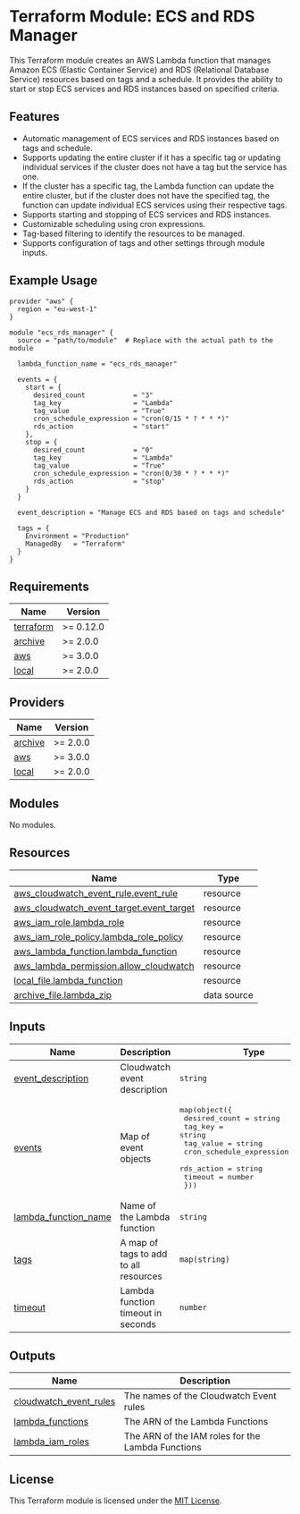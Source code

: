 # Terraform Module: ECS and RDS Manager

This Terraform module creates an AWS Lambda function that manages Amazon ECS (Elastic Container Service) and RDS (Relational Database Service) resources based on tags and a schedule. It provides the ability to start or stop ECS services and RDS instances based on specified criteria.

## Features

- Automatic management of ECS services and RDS instances based on tags and schedule.
- Supports updating the entire cluster if it has a specific tag or updating individual services if the cluster does not have a tag but the service has one.
- If the cluster has a specific tag, the Lambda function can update the entire cluster, but if the cluster does not have the specified tag, the function can update individual ECS services using their respective tags.
- Supports starting and stopping of ECS services and RDS instances.
- Customizable scheduling using cron expressions.
- Tag-based filtering to identify the resources to be managed.
- Supports configuration of tags and other settings through module inputs.

## Example Usage

```hcl
provider "aws" {
  region = "eu-west-1"
}

module "ecs_rds_manager" {
  source = "path/to/module"  # Replace with the actual path to the module

  lambda_function_name = "ecs_rds_manager"

  events = {
    start = {
      desired_count            = "3"
      tag_key                  = "Lambda"
      tag_value                = "True"
      cron_schedule_expression = "cron(0/15 * ? * * *)"
      rds_action               = "start"
    },
    stop = {
      desired_count            = "0"
      tag_key                  = "Lambda"
      tag_value                = "True"
      cron_schedule_expression = "cron(0/30 * ? * * *)"
      rds_action               = "stop"
    }
  }

  event_description = "Manage ECS and RDS based on tags and schedule"

  tags = {
    Environment = "Production"
    ManagedBy   = "Terraform"
  }
}
```

## Requirements

| Name | Version |
|------|---------|
| <a name="requirement_terraform"></a> [terraform](#requirement\_terraform) | >= 0.12.0 |
| <a name="requirement_archive"></a> [archive](#requirement\_archive) | >= 2.0.0 |
| <a name="requirement_aws"></a> [aws](#requirement\_aws) | >= 3.0.0 |
| <a name="requirement_local"></a> [local](#requirement\_local) | >= 2.0.0 |

## Providers

| Name | Version |
|------|---------|
| <a name="provider_archive"></a> [archive](#provider\_archive) | >= 2.0.0 |
| <a name="provider_aws"></a> [aws](#provider\_aws) | >= 3.0.0 |
| <a name="provider_local"></a> [local](#provider\_local) | >= 2.0.0 |

## Modules

No modules.

## Resources

| Name | Type |
|------|------|
| [aws_cloudwatch_event_rule.event_rule](https://registry.terraform.io/providers/hashicorp/aws/latest/docs/resources/cloudwatch_event_rule) | resource |
| [aws_cloudwatch_event_target.event_target](https://registry.terraform.io/providers/hashicorp/aws/latest/docs/resources/cloudwatch_event_target) | resource |
| [aws_iam_role.lambda_role](https://registry.terraform.io/providers/hashicorp/aws/latest/docs/resources/iam_role) | resource |
| [aws_iam_role_policy.lambda_role_policy](https://registry.terraform.io/providers/hashicorp/aws/latest/docs/resources/iam_role_policy) | resource |
| [aws_lambda_function.lambda_function](https://registry.terraform.io/providers/hashicorp/aws/latest/docs/resources/lambda_function) | resource |
| [aws_lambda_permission.allow_cloudwatch](https://registry.terraform.io/providers/hashicorp/aws/latest/docs/resources/lambda_permission) | resource |
| [local_file.lambda_function](https://registry.terraform.io/providers/hashicorp/local/latest/docs/resources/file) | resource |
| [archive_file.lambda_zip](https://registry.terraform.io/providers/hashicorp/archive/latest/docs/data-sources/file) | data source |

## Inputs

| Name | Description | Type | Default | Required |
|------|-------------|------|---------|:--------:|
| <a name="input_event_description"></a> [event\_description](#input\_event\_description) | Cloudwatch event description | `string` | `null` | no |
| <a name="input_events"></a> [events](#input\_events) | Map of event objects | <pre>map(object({<br>    desired_count            = string<br>    tag_key                  = string<br>    tag_value                = string<br>    cron_schedule_expression = string<br>    rds_action               = string<br>    timeout                  = number<br>  }))</pre> | `{}` | yes |
| <a name="input_lambda_function_name"></a> [lambda\_function\_name](#input\_lambda\_function\_name) | Name of the Lambda function | `string` | n/a | yes |
| <a name="input_tags"></a> [tags](#input\_tags) | A map of tags to add to all resources | `map(string)` | `{}` | no |
| <a name="input_timeout"></a> [timeout](#input\_timeout) | Lambda function timeout in seconds | `number` | `60` | no |

## Outputs

| Name | Description |
|------|-------------|
| <a name="output_cloudwatch_event_rules"></a> [cloudwatch\_event\_rules](#output\_cloudwatch\_event\_rules) | The names of the Cloudwatch Event rules |
| <a name="output_lambda_functions"></a> [lambda\_functions](#output\_lambda\_functions) | The ARN of the Lambda Functions |
| <a name="output_lambda_iam_roles"></a> [lambda\_iam\_roles](#output\_lambda\_iam\_roles) | The ARN of the IAM roles for the Lambda Functions |

## License

This Terraform module is licensed under the [MIT License](https://opensource.org/licenses/MIT).